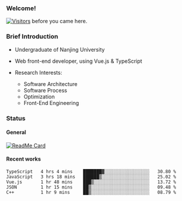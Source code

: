 ### Welcome!

[![Visitors](https://visitor-badge.laobi.icu/badge?page_id=HermitSun.HermitSun)]() before you came here.

### Brief Introduction

- Undergraduate of Nanjing University

- Web front-end developer, using Vue.js & TypeScript

- Research Interests: 
  - Software Architecture
  - Software Process
  - Optimization
  - Front-End Engineering

### Status

#### General

[![ReadMe Card](https://github-readme-stats.hermitsun.vercel.app/api?username=HermitSun&count_private=true&show_icons=true)]()

#### Recent works

<!--START_SECTION:waka-->
```text
TypeScript   4 hrs 4 mins    ███████▓░░░░░░░░░░░░░░░░░   30.80 % 
JavaScript   3 hrs 18 mins   ██████▒░░░░░░░░░░░░░░░░░░   25.02 % 
Vue.js       1 hr 48 mins    ███▒░░░░░░░░░░░░░░░░░░░░░   13.72 % 
JSON         1 hr 15 mins    ██▒░░░░░░░░░░░░░░░░░░░░░░   09.48 % 
C++          1 hr 9 mins     ██▒░░░░░░░░░░░░░░░░░░░░░░   08.79 % 
```
<!--END_SECTION:waka-->
